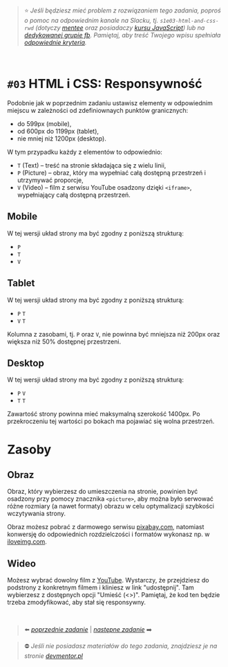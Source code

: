 
> :star: *Jeśli będziesz mieć problem z rozwiązaniem tego zadania, poproś o pomoc na odpowiednim kanale na Slacku, tj. `s1e03-html-and-css-rwd` (dotyczy [mentee](https://devmentor.pl/mentoring-javascript/) oraz posiadaczy [kursu JavaScript](https://devmentor.pl/p/javascript-for-beginners/)) lub na [dedykowanej grupie fb](https://www.facebook.com/groups/155234921740033). Pamiętaj, aby treść Twojego wpisu spełniała [odpowiednie kryteria](https://devmentor.pl/jak-prosic-o-pomoc/).*

&nbsp;

# `#03` HTML i CSS: Responsywność

Podobnie jak w poprzednim zadaniu ustawisz elementy w odpowiednim miejscu w zależności od zdefiniownaych punktów granicznych:
- do 599px (mobile),
- od 600px do 1199px (tablet),
- nie mniej niż 1200px (desktop).

W tym przypadku każdy z elementów to odpowiednio:
- `T` (Text) – treść na stronie składająca się z wielu linii,
- `P` (Picture) – obraz, który ma wypełniać całą dostępną przestrzeń i utrzymywać proporcje,
- `V` (Video) – film z serwisu YouTube osadzony dzięki `<iframe>`, wypełniający całą dostępną przestrzeń.

## Mobile

W tej wersji układ strony ma być zgodny z poniższą strukturą:

- `P`
- `T`
- `V`

## Tablet

W tej wersji układ strony ma być zgodny z poniższą strukturą:

- `P` `T`
- `V` `T`

Kolumna z zasobami, tj. `P` oraz `V`, nie powinna być mniejsza niż 200px oraz większa niż 50% dostępnej przestrzeni.

## Desktop

W tej wersji układ strony ma być zgodny z poniższą strukturą:

- `P` `V`
- `T` `T`

Zawartość strony powinna mieć maksymalną szerokość 1400px. Po przekroczeniu tej wartości po bokach ma pojawiać się wolna przestrzeń.


# Zasoby

## Obraz

Obraz, który wybierzesz do umieszczenia na stronie, powinien być osadzony przy pomocy znacznika `<picture>`, aby można było serwować różne rozmiary (a nawet formaty) obrazu w celu optymalizacji szybkości wczytywania strony.

Obraz możesz pobrać z darmowego serwisu [pixabay.com](https://pixabay.com/pl/), natomiast konwersję do odpowiednich rozdzielczości i formatów wykonasz np. w  [iloveimg.com](https://www.iloveimg.com/).

## Wideo

Możesz wybrać dowolny film z [YouTube](https://www.youtube.com/). Wystarczy, że przejdziesz do podstrony z konkretnym filmem i kliniesz w link "udostępnij". Tam wybierzesz z dostępnych opcji "Umieść (<>)". Pamiętaj, że kod ten będzie trzeba zmodyfikować, aby stał się responsywny.


&nbsp;

> :arrow_left: [*poprzednie zadanie*](./../02) | [*następne zadanie*](./../04) :arrow_right:

> :no_entry: *Jeśli nie posiadasz materiałów do tego zadania, znajdziesz je na stronie [devmentor.pl](https://devmentor.pl/p/html-and-css-rwd/)*
